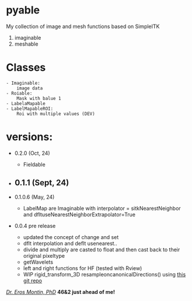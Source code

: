 # pyable
My collection of image and mesh functions
based on SimpleITK

1. imaginable
1. meshable

# Classes
    - Imaginable:
        image data 
    - Roiable:
        Mask with balue 1
    - LabelaMapable
    - LabelMapableROI:
        Roi with multiple values (DEV)
# versions:
- 0.2.0 (Oct, 24)
    - Fieldable
- 0.1.1 (Sept, 24)
    - 
- 0.1.0.6 (May, 24)
    - LabelMap are Imaginable with interpolator = sitkNearestNeighbor and dfltuseNearestNeighborExtrapolator=True 

- 0.0.4 pre release
    - updated the concept of change and set
    - dflt interpolation and deflt usenearest..
    - divide and multiply are casted to float and then cast back to their original pixeltype
    - getWavelets
    - left and right functions for HF (tested with Rview)
    - WIP rigid_transform_3D resampleoncanonicalDirections() using [this git repo](https://github.com/nghiaho12/rigid_transform_3D/blob/master/test_rigid_transform_3D.py)
    
[*Dr. Eros Montin, PhD*](http://me.biodimensional.com)
**46&2 just ahead of me!**


